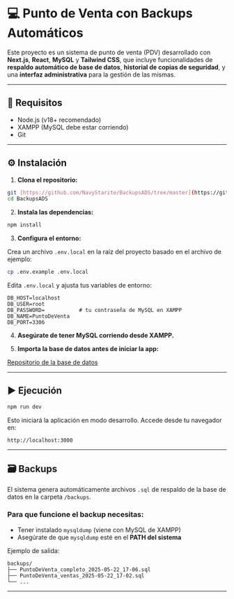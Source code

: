 
# 💻 Punto de Venta con Backups Automáticos

Este proyecto es un sistema de punto de venta (PDV) desarrollado con **Next.js**, **React**, **MySQL** y **Tailwind CSS**, que incluye funcionalidades de **respaldo automático de base de datos**, **historial de copias de seguridad**, y una **interfaz administrativa** para la gestión de las mismas.

---

## 🚀 Requisitos

- Node.js (v18+ recomendado)
- XAMPP (MySQL debe estar corriendo)
- Git

---

## ⚙️ Instalación

1. **Clona el repositorio:**

```bash
git [https://github.com/NavyStarite/BackupsADS/tree/master](https://github.com/NavyStarite/BackupsADS/tree/master)
cd BackupsADS
````

2. **Instala las dependencias:**

```bash
npm install
```

3. **Configura el entorno:**

Crea un archivo `.env.local` en la raíz del proyecto basado en el archivo de ejemplo:

```bash
cp .env.example .env.local
```

Edita `.env.local` y ajusta tus variables de entorno:

```env
DB_HOST=localhost
DB_USER=root
DB_PASSWORD=           # tu contraseña de MySQL en XAMPP
DB_NAME=PuntoDeVenta
DB_PORT=3306
```

4. **Asegúrate de tener MySQL corriendo desde XAMPP.**

5. **Importa la base de datos antes de iniciar la app:**

[Repositorio de la base de datos](https://github.com/Angel3304/PuntoDeVenta/tree/main)

---

## ▶️ Ejecución

```bash
npm run dev
```

Esto iniciará la aplicación en modo desarrollo. Accede desde tu navegador en:

```
http://localhost:3000
```

---

## 🗃 Backups

El sistema genera automáticamente archivos `.sql` de respaldo de la base de datos en la carpeta `/backups`.

### Para que funcione el backup necesitas:

* Tener instalado `mysqldump` (viene con MySQL de XAMPP)
* Asegúrate de que `mysqldump` esté en el **PATH del sistema**

Ejemplo de salida:

```
backups/
├── PuntoDeVenta_completo_2025-05-22_17-06.sql
├── PuntoDeVenta_ventas_2025-05-22_17-02.sql
└── ...
```

---

